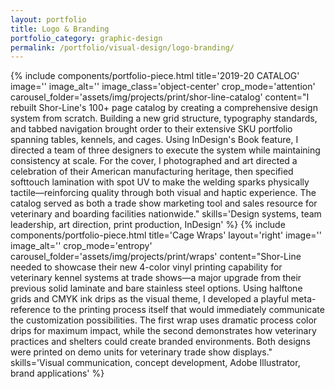 ```yaml
---
layout: portfolio
title: Logo & Branding
portfolio_category: graphic-design
permalink: /portfolio/visual-design/logo-branding/
---
```


{% include components/portfolio-piece.html
   title='2019-20 CATALOG'
   image=''
   image_alt=''
   image_class='object-center'
   crop_mode='attention'
   carousel_folder='assets/img/projects/print/shor-line-catalog'
   content="I rebuilt Shor-Line\'s 100+ page catalog by creating a comprehensive design system from scratch. Building a new grid structure, typography standards, and tabbed navigation brought order to their extensive SKU portfolio spanning tables, kennels, and cages. Using InDesign\'s Book feature, I directed a team of three designers to execute the system while maintaining consistency at scale. For the cover, I photographed and art directed a celebration of their American manufacturing heritage, then specified softtouch lamination with spot UV to make the welding sparks physically tactile—reinforcing quality through both visual and haptic experience. The catalog served as both a trade show marketing tool and sales resource for veterinary and boarding facilities nationwide."
   skills='Design systems, team leadership, art direction, print production, InDesign'
%}
{% include components/portfolio-piece.html
   title='Cage Wraps'
   layout='right'
   image=''
   image_alt=''
   crop_mode='entropy'
   carousel_folder='assets/img/projects/print/wraps'
   content="Shor-Line needed to showcase their new 4-color vinyl printing capability for veterinary kennel systems at trade shows—a major upgrade from their previous solid laminate and bare stainless steel options. Using halftone grids and CMYK ink drips as the visual theme, I developed a playful meta-reference to the printing process itself that would immediately communicate the customization possibilities. The first wrap uses dramatic process color drips for maximum impact, while the second demonstrates how veterinary practices and shelters could create branded environments. Both designs were printed on demo units for veterinary trade show displays."
   skills='Visual communication, concept development, Adobe Illustrator, brand applications'
%}